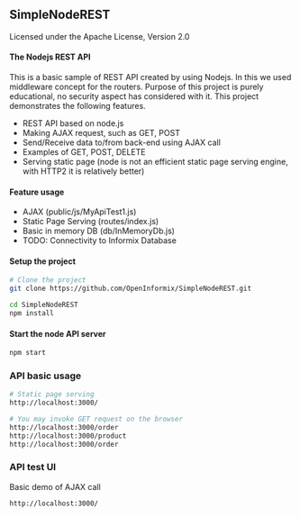 ## SimpleNodeREST
Licensed under the Apache License, Version 2.0


#### The Nodejs REST API
This is a basic sample of REST API created by using Nodejs. In this we used middleware concept for the routers. Purpose of this project is purely educational, no security aspect has considered with it.  This project demonstrates the following features.
- REST API based on node.js
- Making AJAX request, such as GET, POST
- Send/Receive data to/from back-end using AJAX call
- Examples of GET, POST, DELETE
- Serving static page (node is not an efficient static page serving engine, with HTTP2 it is relatively better)

#### Feature usage
- AJAX (public/js/MyApiTest1.js)
- Static Page Serving (routes/index.js)
- Basic in memory DB (db/InMemoryDb.js)
- TODO: Connectivity to Informix Database



#### Setup the project
```bash
# Clone the project
git clone https://github.com/OpenInformix/SimpleNodeREST.git

cd SimpleNodeREST
npm install
```

#### Start the node API server
```bash
npm start
```

### API basic usage

```bash
# Static page serving
http://localhost:3000/

# You may invoke GET request on the browser
http://localhost:3000/order
http://localhost:3000/product
http://localhost:3000/order
```


### API test UI
Basic demo of AJAX call
```bash
http://localhost:3000/
```

